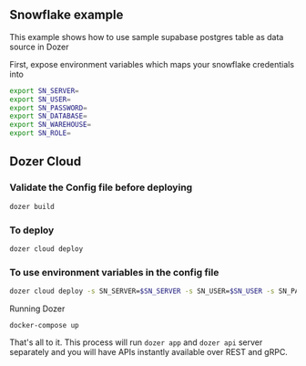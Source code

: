 ## Snowflake example

This example shows how to use sample supabase postgres table as data source in Dozer

First, expose environment variables which maps your snowflake credentials into
```bash
export SN_SERVER=
export SN_USER=
export SN_PASSWORD=
export SN_DATABASE=
export SN_WAREHOUSE=
export SN_ROLE=
```

## Dozer Cloud

### Validate the Config file before deploying

```bash
dozer build
```

### To deploy

```bash
dozer cloud deploy
```

### To use environment variables in the config file

```bash
dozer cloud deploy -s SN_SERVER=$SN_SERVER -s SN_USER=$SN_USER -s SN_PASSWORD=$SN_PASSWORD -s SN_DATABASE=$SN_DATABASE -s SN_WAREHOUSE=$SN_WAREHOUSE -s SN_ROLE=$SN_ROLE
```

Running Dozer
```
docker-compose up
```

That's all to it. This process will run `dozer app` and `dozer api` server separately and you will have APIs instantly available over REST and gRPC.

